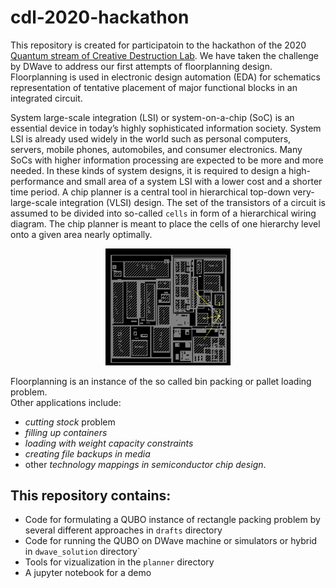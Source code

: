 # cdl-2020-hackathon

This repository is created for participatoin to the hackathon of the 2020 [Quantum stream of Creative Destruction Lab](https://www.creativedestructionlab.com/streams/quantum/).
We have taken the challenge by DWave to address our first attempts of floorplanning design. Floorplanning is used in electronic design automation (EDA) for schematics representation of tentative placement of major functional blocks in an integrated circuit.  

System large-scale integration (LSI) or system-on-a-chip (SoC) is an essential device in today’s highly sophisticated information society. System LSI is already used widely in the world such as personal computers, servers, mobile phones, automobiles, and consumer electronics. Many SoCs with higher information processing are expected to be more and more needed. In these kinds of system designs, it is required to design a high-performance and small area of a system LSI with a lower cost and a shorter time period. A chip planner is a central tool in hierarchical top-down very-large-scale integration (VLSI) design. The set of the transistors of a circuit is assumed to be divided into so-called `cells` in form of a hierarchical wiring diagram. The chip planner is meant to place the cells of one hierarchy level onto a given area nearly optimally.

<p align="center">
<img src="images/floorplan.png" width="200" >
</p>

Floorplanning is an instance of the so called bin packing or pallet loading problem.   
Other applications include: 
- _cutting stock_ problem 
- _filling up containers_ 
- _loading with weight capacity constraints_ 
- _creating file backups in media_  
- other _technology mappings in semiconductor chip design_.
 
## This repository contains:
- Code for formulating a QUBO instance of rectangle packing problem by several different approaches in `drafts` directory
- Code for running the QUBO on DWave machine or simulators or hybrid in `dwave_solution` directory`
- Tools for vizualization in the `plаnner` directory
- A jupyter notebook for a demo
